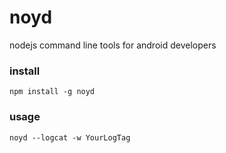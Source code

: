 noyd
=======

nodejs command line tools for android developers

### install

```
npm install -g noyd
```

### usage 

```
noyd --logcat -w YourLogTag
```
